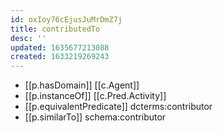 ```yaml
---
id: oxIoy76cEjusJuMrDmZ7j
title: contributedTo
desc: ''
updated: 1635677213088
created: 1633219269243
---
```



- [[p.hasDomain]] [[c.Agent]]
- [[p.instanceOf]] [[c.Pred.Activity]]
- [[p.equivalentPredicate]] dcterms:contributor
- [[p.similarTo]] schema:contributor
